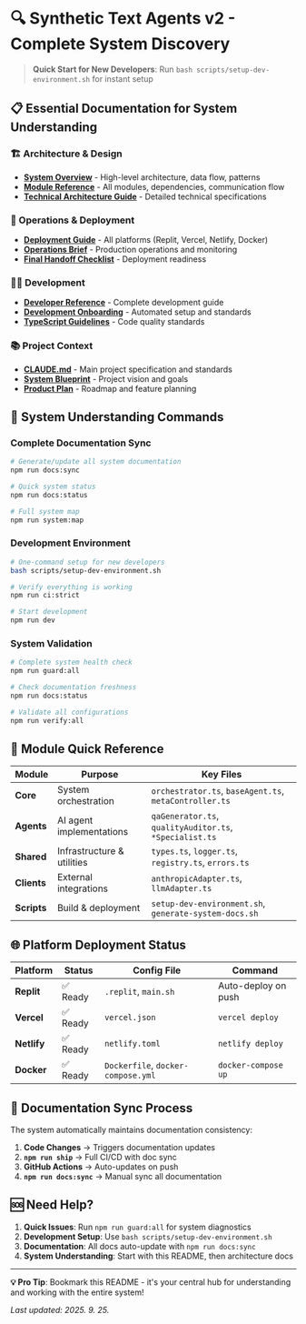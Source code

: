 # 🔍 Synthetic Text Agents v2 - Complete System Discovery

> **Quick Start for New Developers**: Run `bash scripts/setup-dev-environment.sh` for instant setup

## 📋 Essential Documentation for System Understanding

### 🏗️ Architecture & Design

- **[System Overview](architecture/SYSTEM_OVERVIEW.md)** - High-level architecture, data flow, patterns
- **[Module Reference](modules/README.md)** - All modules, dependencies, communication flow
- **[Technical Architecture Guide](../technical_architecture_guide.md)** - Detailed technical specifications

### 🚀 Operations & Deployment

- **[Deployment Guide](operations/DEPLOYMENT_GUIDE.md)** - All platforms (Replit, Vercel, Netlify, Docker)
- **[Operations Brief](../OPS_BRIEF.md)** - Production operations and monitoring
- **[Final Handoff Checklist](../FINAL_HANDOFF_CHECKLIST.md)** - Deployment readiness

### 👨‍💻 Development

- **[Developer Reference](development/DEVELOPER_REFERENCE.md)** - Complete development guide
- **[Development Onboarding](../../DEVELOPMENT_ONBOARDING.md)** - Automated setup and standards
- **[TypeScript Guidelines](../TYPESCRIPT_GUIDELINES.md)** - Code quality standards

### 📚 Project Context

- **[CLAUDE.md](../../CLAUDE.md)** - Main project specification and standards
- **[System Blueprint](../system_blueprint.md)** - Project vision and goals
- **[Product Plan](../PRODUCT_PLAN.md)** - Roadmap and feature planning

## 🔧 System Understanding Commands

### Complete Documentation Sync

```bash
# Generate/update all system documentation
npm run docs:sync

# Quick system status
npm run docs:status

# Full system map
npm run system:map
```

### Development Environment

```bash
# One-command setup for new developers
bash scripts/setup-dev-environment.sh

# Verify everything is working
npm run ci:strict

# Start development
npm run dev
```

### System Validation

```bash
# Complete system health check
npm run guard:all

# Check documentation freshness
npm run docs:status

# Validate all configurations
npm run verify:all
```

## 🧩 Module Quick Reference

| Module      | Purpose                    | Key Files                                               |
| ----------- | -------------------------- | ------------------------------------------------------- |
| **Core**    | System orchestration       | `orchestrator.ts`, `baseAgent.ts`, `metaController.ts`  |
| **Agents**  | AI agent implementations   | `qaGenerator.ts`, `qualityAuditor.ts`, `*Specialist.ts` |
| **Shared**  | Infrastructure & utilities | `types.ts`, `logger.ts`, `registry.ts`, `errors.ts`     |
| **Clients** | External integrations      | `anthropicAdapter.ts`, `llmAdapter.ts`                  |
| **Scripts** | Build & deployment         | `setup-dev-environment.sh`, `generate-system-docs.sh`   |

## 🌐 Platform Deployment Status

| Platform    | Status   | Config File                        | Command             |
| ----------- | -------- | ---------------------------------- | ------------------- |
| **Replit**  | ✅ Ready | `.replit`, `main.sh`               | Auto-deploy on push |
| **Vercel**  | ✅ Ready | `vercel.json`                      | `vercel deploy`     |
| **Netlify** | ✅ Ready | `netlify.toml`                     | `netlify deploy`    |
| **Docker**  | ✅ Ready | `Dockerfile`, `docker-compose.yml` | `docker-compose up` |

## 🔄 Documentation Sync Process

The system automatically maintains documentation consistency:

1. **Code Changes** → Triggers documentation updates
2. **`npm run ship`** → Full CI/CD with doc sync
3. **GitHub Actions** → Auto-updates on push
4. **`npm run docs:sync`** → Manual sync all documentation

## 🆘 Need Help?

1. **Quick Issues**: Run `npm run guard:all` for system diagnostics
2. **Development Setup**: Use `bash scripts/setup-dev-environment.sh`
3. **Documentation**: All docs auto-update with `npm run docs:sync`
4. **System Understanding**: Start with this README, then architecture docs

---

**💡 Pro Tip**: Bookmark this README - it's your central hub for understanding and working with the entire system!

_Last updated: 2025. 9. 25._
